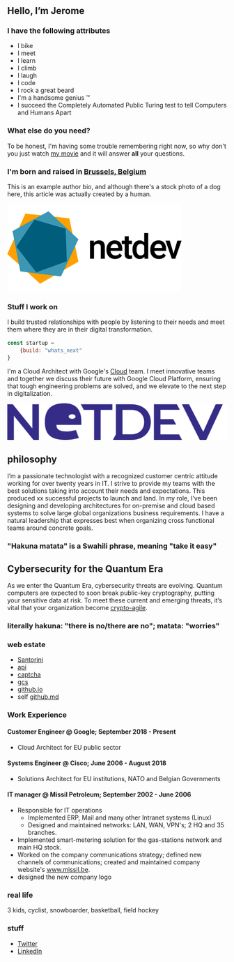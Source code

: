 

# 

## Hello, I’m Jerome

### I have the following attributes

- I bike
- I meet
- I learn
- I climb
- I laugh
- I code
- I rock a great beard
- I'm a handsome genius &#8482;
- I succeed the Completely Automated Public Turing test to tell Computers and Humans Apart

### What else do you need?

To be honest, I'm having some trouble remembering right now, so why don't you just watch [my movie](https://en.wikipedia.org/wiki/The_Princess_Bride_%28film%29) and it will answer **all** your questions.

### I'm born and raised in [Brussels, Belgium](https://goo.gl/maps/Xhy4aBu1WYrbBHe97)

This is an example author bio, and although there's a stock photo of a dog here, this article was actually created by a human.

![Yellow Duck](/assets/img/logo.jpg 'Logo')

### Stuff I work on

I build trusted relationships with people by listening to their needs and meet them where they are in their digital transformation.

```javascript
const startup = 
    {build: "whats_next"
}
```

I'm a Cloud Architect with Google's [Cloud](https://cloud.google.com) team. I meet innovative teams and together we discuss their future with Google Cloud Platform, ensuring that tough engineering problems are solved, and we elevate to the next step in digitalization.

![Yellow Duck](/assets/img/logo.png 'Logo')

## philosophy

I’m a passionate technologist with a recognized customer centric attitude working for over twenty years in IT.  I strive to provide my teams with the best solutions taking into account their needs and expectations. This produced xx successful projects to launch and land.  In my role, I’ve been  designing and developing architectures for on-premise and cloud based systems to solve large global organizations business requirements.  I have a natural leadership that expresses best when organizing cross functional teams around concrete goals.


### "Hakuna matata" is a Swahili phrase, meaning "take it easy"

## Cybersecurity for the Quantum Era

As we enter the Quantum Era, cybersecurity threats are evolving. Quantum computers are expected to soon break public-key cryptography, putting your sensitive data at risk. To meet these current and emerging threats, it’s vital that your organization become [crypto-agile](https://cloud.google.com/blog/products/identity-security/how-google-is-preparing-for-a-post-quantum-world).

### literally hakuna: "there is no/there are no"; matata: "worries"

### web estate

- [Santorini](https://beyond.netdev.be/)
- [api](https://fb.netdev.be/)
- [captcha](https://web3.netdev.be/)
- [gcs](https://netdev.be)
- [github.io](https://blog.netdev.be)
- self [github.md](https://v3.netdev.be)

### Work Experience

#### Customer Engineer @ Google; September  2018 - Present

- Cloud  Architect for EU public sector

#### Systems Engineer @ Cisco; June  2006 - August 2018

- Solutions Architect for EU institutions, NATO and Belgian Governments

#### IT manager @ Missil Petroleum; September 2002 - June 2006

- Responsible for IT operations
  - Implemented ERP, Mail and many other Intranet systems (Linux)
  - Designed and maintained networks: LAN, WAN, VPN's; 2 HQ and 35 branches.
- Implemented smart-metering solution for the  gas-stations network and main HQ stock.
- Worked on the company communications strategy; defined new channels of communications; created and maintained company website's www.missil.be.
- designed the new company logo

### real life 

3 kids, cyclist, snowboarder, basketball, field hockey

### stuff

- [Twitter](https://twitter.com/jpaquay)
- [LinkedIn](https://linkedin.com/in/jeromepaquay)


